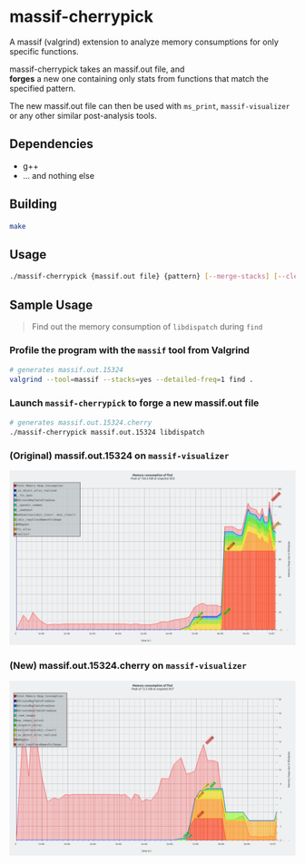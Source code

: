 # massif-cherrypick

A massif (valgrind) extension to analyze memory consumptions for only specific functions.

massif-cherrypick takes an massif.out file, and  
**forges** a new one containing only stats from functions that match the specified pattern.

The new massif.out file can then be used with `ms_print`, `massif-visualizer` or any other similar post-analysis tools.

## Dependencies

- g++
- ... and nothing else


## Building

```bash
make
```


## Usage

```bash
./massif-cherrypick {massif.out file} {pattern} [--merge-stacks] [--clear-heap-extra]
```


## Sample Usage

> Find out the memory consumption of `libdispatch` during `find`

### Profile the program with the `massif` tool from Valgrind
```bash
# generates massif.out.15324
valgrind --tool=massif --stacks=yes --detailed-freq=1 find .
```

### Launch `massif-cherrypick` to forge a new massif.out file
```bash
# generates massif.out.15324.cherry
./massif-cherrypick massif.out.15324 libdispatch
```

### (Original) massif.out.15324 on `massif-visualizer`

![massif.out.15324 on massif-visualizer](assets/pic_massif.out.15324.png)

### (New) massif.out.15324.cherry on `massif-visualizer`

![massif.out.15324.cherry on massif-visualizer](assets/pic_massif.out.15324.cherry.png)

